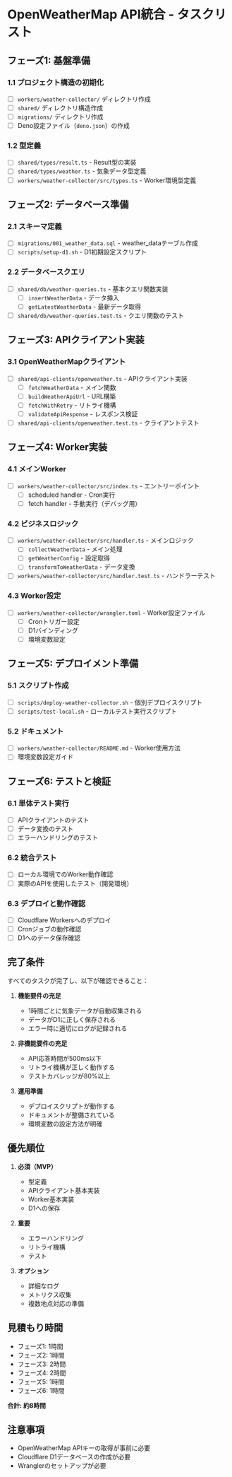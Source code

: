 # OpenWeatherMap API統合 - タスクリスト

## フェーズ1: 基盤準備

### 1.1 プロジェクト構造の初期化
- [ ] `workers/weather-collector/` ディレクトリ作成
- [ ] `shared/` ディレクトリ構造作成
- [ ] `migrations/` ディレクトリ作成
- [ ] Deno設定ファイル（`deno.json`）の作成

### 1.2 型定義
- [ ] `shared/types/result.ts` - Result型の実装
- [ ] `shared/types/weather.ts` - 気象データ型定義
- [ ] `workers/weather-collector/src/types.ts` - Worker環境型定義

## フェーズ2: データベース準備

### 2.1 スキーマ定義
- [ ] `migrations/001_weather_data.sql` - weather_dataテーブル作成
- [ ] `scripts/setup-d1.sh` - D1初期設定スクリプト

### 2.2 データベースクエリ
- [ ] `shared/db/weather-queries.ts` - 基本クエリ関数実装
  - [ ] `insertWeatherData` - データ挿入
  - [ ] `getLatestWeatherData` - 最新データ取得
- [ ] `shared/db/weather-queries.test.ts` - クエリ関数のテスト

## フェーズ3: APIクライアント実装

### 3.1 OpenWeatherMapクライアント
- [ ] `shared/api-clients/openweather.ts` - APIクライアント実装
  - [ ] `fetchWeatherData` - メイン関数
  - [ ] `buildWeatherApiUrl` - URL構築
  - [ ] `fetchWithRetry` - リトライ機構
  - [ ] `validateApiResponse` - レスポンス検証
- [ ] `shared/api-clients/openweather.test.ts` - クライアントテスト

## フェーズ4: Worker実装

### 4.1 メインWorker
- [ ] `workers/weather-collector/src/index.ts` - エントリーポイント
  - [ ] scheduled handler - Cron実行
  - [ ] fetch handler - 手動実行（デバッグ用）

### 4.2 ビジネスロジック
- [ ] `workers/weather-collector/src/handler.ts` - メインロジック
  - [ ] `collectWeatherData` - メイン処理
  - [ ] `getWeatherConfig` - 設定取得
  - [ ] `transformToWeatherData` - データ変換
- [ ] `workers/weather-collector/src/handler.test.ts` - ハンドラーテスト

### 4.3 Worker設定
- [ ] `workers/weather-collector/wrangler.toml` - Worker設定ファイル
  - [ ] Cronトリガー設定
  - [ ] D1バインディング
  - [ ] 環境変数設定

## フェーズ5: デプロイメント準備

### 5.1 スクリプト作成
- [ ] `scripts/deploy-weather-collector.sh` - 個別デプロイスクリプト
- [ ] `scripts/test-local.sh` - ローカルテスト実行スクリプト

### 5.2 ドキュメント
- [ ] `workers/weather-collector/README.md` - Worker使用方法
- [ ] 環境変数設定ガイド

## フェーズ6: テストと検証

### 6.1 単体テスト実行
- [ ] APIクライアントのテスト
- [ ] データ変換のテスト
- [ ] エラーハンドリングのテスト

### 6.2 統合テスト
- [ ] ローカル環境でのWorker動作確認
- [ ] 実際のAPIを使用したテスト（開発環境）

### 6.3 デプロイと動作確認
- [ ] Cloudflare Workersへのデプロイ
- [ ] Cronジョブの動作確認
- [ ] D1へのデータ保存確認

## 完了条件

すべてのタスクが完了し、以下が確認できること：

1. **機能要件の充足**
   - 1時間ごとに気象データが自動収集される
   - データがD1に正しく保存される
   - エラー時に適切にログが記録される

2. **非機能要件の充足**
   - API応答時間が500ms以下
   - リトライ機構が正しく動作する
   - テストカバレッジが80%以上

3. **運用準備**
   - デプロイスクリプトが動作する
   - ドキュメントが整備されている
   - 環境変数の設定方法が明確

## 優先順位

1. **必須（MVP）**
   - 型定義
   - APIクライアント基本実装
   - Worker基本実装
   - D1への保存

2. **重要**
   - エラーハンドリング
   - リトライ機構
   - テスト

3. **オプション**
   - 詳細なログ
   - メトリクス収集
   - 複数地点対応の準備

## 見積もり時間

- フェーズ1: 1時間
- フェーズ2: 1時間
- フェーズ3: 2時間
- フェーズ4: 2時間
- フェーズ5: 1時間
- フェーズ6: 1時間

**合計: 約8時間**

## 注意事項

- OpenWeatherMap APIキーの取得が事前に必要
- Cloudflare D1データベースの作成が必要
- Wranglerのセットアップが必要